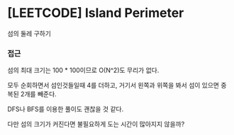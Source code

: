# [LEETCODE] Island Perimeter

섬의 둘레 구하기

### 접근

섬의 최대 크기는 100 \* 100이므로 O(N^2)도 무리가 없다.

모두 순회하면서 섬인것들일때 4를 더하고, 거기서 왼쪽과 위쪽을 봐서 섬이 있으면 중복된 2개를 빼준다.

DFS나 BFS를 이용한 풀이도 괜찮을 것 같다.

다만 섬의 크기가 커진다면 불필요하게 도는 시간이 많아지지 않을까?
